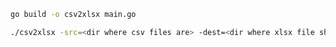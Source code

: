 ```bash
go build -o csv2xlsx main.go
```

```bash
./csv2xlsx -src=<dir where csv files are> -dest=<dir where xlsx file should be created>
```